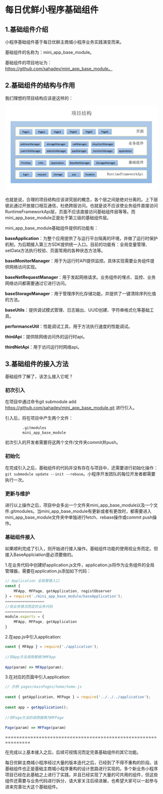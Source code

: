 # 每日优鲜小程序基础组件

## 1.基础组件介绍
小程序基础组件基于每日优鲜主商城小程序业务实践演变而来。

基础组件的名称为：mini_app_base_module。

基础组件的项目地址为：https://github.com/sahadev/mini_app_base_module。

## 2.基础组件的结构与作用
我们理想的项目结构应该是这样的：

![](https://github.com/sahadev/mini_app_base_module/blob/master/raw/%E5%B0%8F%E7%A8%8B%E5%BA%8F%E5%9F%BA%E7%A1%80%E7%BB%84%E4%BB%B6%E7%BB%93%E6%9E%84%E4%BB%8B%E7%BB%8D.png?raw=true)

也就是说，合理的项目结构应该讲究层的概念，各个层之间是绝对分离的。上下层彼此通过开放接口相互通信，杜绝跨层访问。也就是说不应该使业务组件直接访问RuntimeFrameworkApi层，页面不应该直接访问基础组件层等等。而mini_app_base_module正是处于第三级的基础组件层。

mini_app_base_module基础组件提供的功能有：

**baseApplication**：为整个应用提供了与运行平台隔离的环境，并做了运行时保护机制，为后期接入第三方SDK提供统一入口。目前的功能有：全局变量管理、setData方法执行校验、页面常用的各种状态方法等。

**baseMonitorManager**：用于为运行时API提供监控。具体实现需要业务组件提供网络访问实现。

**baseNetRequestManager**：用于发起网络请求。业务组件的埋点、监控、业务网络访问都需要通过它进行访问。

**baseStorageManager**：用于管理序列化存储功能，并提供了一键清除序列化值的方法。

**baseUtils**：提供调试模式管理、日志输出、UUID创建、字符串格式化等基础工具。

**performanceUtil**：性能调试工具，用于方法执行速度的性能调试。

**thirdApi**：提供除网络访问外的运行时api。

**thirdNetApi**：用于访问运行时网络api。

## 3.基础组件的接入方法
基础组件了解了，该怎么接入它呢？

### 初次引入
在项目中通过命令git submodule add https://github.com/sahadev/mini_app_base_module.git 进行引入。

引入后，将在项目中产生两个文件：
```
        .gitmodules
        mini_app_base_module
```
初次引入的开发者需要将这两个文件/文件夹commit并push。

### 初始化
在完成引入之后，基础组件的代码并没有存在与项目中，还需要进行初始化操作：```git submodule update --init --rebase```。小程序开发团队的每位开发者都需要执行一次。

### 更新与维护
进行以上操作之后，项目中会多出一个文件夹mini_app_base_module以及一个文件.gitmodules。当mini_app_base_module有更新或者有更改时，都需要进入mini_app_base_module文件夹中单独进行fetch、rebase操作或commit push操作。

### 基础组件接入
如果顺利完成了引入，则开始进行接入操作。基础组件功能的使用视业务而定。但接入BaseApplciation是必须要做的。

1.在业务代码中创建好application.js文件，application.js将作为业务组件的全局管理器，需要在application.js添加如下代码：
```js
// Application 全局管理入口
const {
    MFApp, MFPage, getApplication, registObserver
} = require('./mini_app_base_module/baseApplication');
==================
//视业务情况而定的业务代码
=================
module.exports = {
    MFApp, MFPage, getApplication
}
```
2.在app.js中引入application:
```js
const { MFApp } = require('./application');

//将App方法调用替换为MFApp

App(param) => MFApp(param);
```
3.在对应的页面中引入application:
```js
// 示例 pages/mainPages/home/home.js

const { getApplication, MFPage } = require('../../../application');

const app = getApplication();

//将Page方法的调用替换为MFPage

Page(param) => MFPage(param)
```

===============================================================

在完成以上基本接入之后，后续可视情况而定完善基础组件的其它功能。

每日优鲜主商城小程序经过大量的版本迭代之后，已经到了不得不重构的阶段。该基础组件也正是基础主商城小程序重构的设计思路进行实现的。多个新业务小程序项目已经在此基础之上进行了实践，并且已经实现了大量的可共用的组件，但这些组件还需要与业务代码进行拆分，请大家关注后续进展，也希望大家可以一起参与进来完善壮大这个基础组件。

